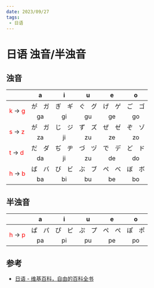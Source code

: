 ```yaml
---
date: 2023/09/27
tags: 
 - 日语
---
```


# 日语 浊音/半浊音

## 浊音

<table>
    <thead>
        <tr>
            <th></th>
            <th colspan="2" style="text-align: center;">a</th>
            <th colspan="2" style="text-align: center;">i</th>
            <th colspan="2" style="text-align: center;">u</th>
            <th colspan="2" style="text-align: center;">e</th>
            <th colspan="2" style="text-align: center;">o</th>
        </tr>
    </thead>
    <tbody>
        <tr>
            <td rowspan="2"> <span style="color:red;">k</span> → <span style="color:red;">g</span> </td>
            <td>が</td><td>ガ</td>
            <td>ぎ</td><td>ギ</td>
            <td>ぐ</td><td>グ</td>
            <td>げ</td><td>ゲ</td>
            <td>ご</td><td>ゴ</td>
        </tr>
        <tr>
            <td colspan="2" style="text-align: center;">ga</td>
            <td colspan="2" style="text-align: center;">gi</td>
            <td colspan="2" style="text-align: center;">gu</td>
            <td colspan="2" style="text-align: center;">ge</td>
            <td colspan="2" style="text-align: center;">go</td>
        </tr>
        <tr>
            <td rowspan="2"> <span style="color:red;">s</span> → <span style="color:red;">z</span> </td>
            <td>が</td><td>ガ</td>
            <td>じ</td><td>ジ</td>
            <td>ず</td><td>ズ</td>
            <td>ぜ</td><td>ゼ</td>
            <td>ぞ</td><td>ゾ</td>
        </tr>
        <tr>
            <td colspan="2" style="text-align: center;">za</td>
            <td colspan="2" style="text-align: center;">ji</td>
            <td colspan="2" style="text-align: center;">zu</td>
            <td colspan="2" style="text-align: center;">ze</td>
            <td colspan="2" style="text-align: center;">zo</td>
        </tr>
        <tr>
            <td rowspan="2"> <span style="color:red;">t</span> → <span style="color:red;">d</span> </td>
            <td>だ</td><td>ダ</td>
            <td>ぢ</td><td>ヂ</td>
            <td>づ</td><td>ヅ</td>
            <td>で</td><td>デ</td>
            <td>ど</td><td>ド</td>
        </tr>
        <tr>
            <td colspan="2" style="text-align: center;">da</td>
            <td colspan="2" style="text-align: center;">ji</td>
            <td colspan="2" style="text-align: center;">zu</td>
            <td colspan="2" style="text-align: center;">de</td>
            <td colspan="2" style="text-align: center;">do</td>
        </tr>
        <tr>
            <td rowspan="2"> <span style="color:red;">h</span> → <span style="color:red;">b</span> </td>
            <td>ば</td><td>バ</td>
            <td>び</td><td>ビ</td>
            <td>ぶ</td><td>ブ</td>
            <td>ペ</td><td>べ</td>
            <td>ぼ</td><td>ボ</td>
        </tr>
        <tr>
            <td colspan="2" style="text-align: center;">ba</td>
            <td colspan="2" style="text-align: center;">bi</td>
            <td colspan="2" style="text-align: center;">bu</td>
            <td colspan="2" style="text-align: center;">be</td>
            <td colspan="2" style="text-align: center;">bo</td>
        </tr>
    </tbody>
</table>

## 半浊音

<table>
    <thead>
        <tr>
            <th></th>
            <th colspan="2" style="text-align: center;">a</th>
            <th colspan="2" style="text-align: center;">i</th>
            <th colspan="2" style="text-align: center;">u</th>
            <th colspan="2" style="text-align: center;">e</th>
            <th colspan="2" style="text-align: center;">o</th>
        </tr>
    </thead>
    <tbody>
        <tr>
            <td rowspan="2"> <span style="color:red;">h</span> → <span style="color:red;">p</span> </td>
            <td>ぱ</td><td>パ</td>
            <td>ぴ</td><td>ピ</td>
            <td>ぷ</td><td>プ</td>
            <td>ペ</td><td>ぺ</td>
            <td>ぽ</td><td>ポ</td>
        </tr>
        <tr>
            <td colspan="2" style="text-align: center;">pa</td>
            <td colspan="2" style="text-align: center;">pi</td>
            <td colspan="2" style="text-align: center;">pu</td>
            <td colspan="2" style="text-align: center;">pe</td>
            <td colspan="2" style="text-align: center;">po</td>
        </tr>
    </tbody>
</table>

## 参考

- [日语 - 维基百科，自由的百科全书](https://zh.wikipedia.org/wiki/%E6%97%A5%E8%AF%AD#%E9%9F%B3%E9%9F%BB)
